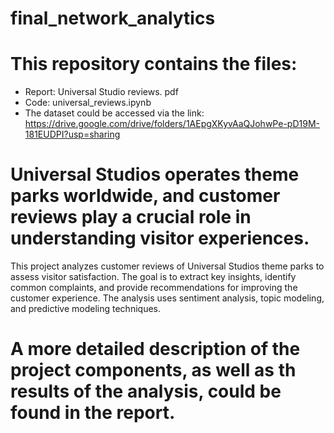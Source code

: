 # final_network_analytics
# This repository contains the files: 
+ Report: Universal Studio reviews. pdf
+ Code: universal_reviews.ipynb
+ The dataset could be accessed via the link: https://drive.google.com/drive/folders/1AEpgXKyvAaQJohwPe-pD19M-181EUDPI?usp=sharing

# Universal Studios operates theme parks worldwide, and customer reviews play a crucial role in understanding visitor experiences. 
This project analyzes customer reviews of Universal Studios theme parks to assess visitor satisfaction. The goal is to extract key insights, identify common complaints, and provide recommendations for improving the customer experience. The analysis uses sentiment analysis, topic modeling, and predictive modeling techniques.

# A more detailed description of the project components, as well as th results of the analysis, could be found in the report. 

